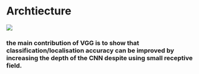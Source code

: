 # Archtiecture 
<img src = "https://miro.medium.com/max/850/1*_Lg1i7wv1pLpzp2F4MLrvw.png">
</img>
<br/>

### the main contribution of VGG is to show that classification/localisation accuracy can be improved by increasing the depth of the CNN despite using small receptive field.

